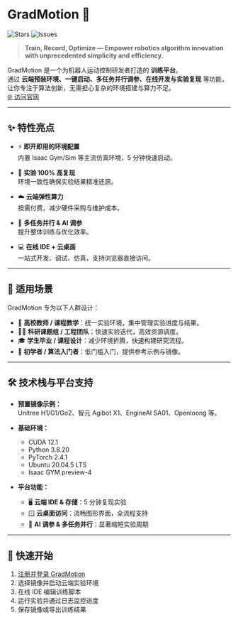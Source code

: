 # GradMotion 🚀

![Stars](https://img.shields.io/github/stars/gradmotion/gradmotion?style=social)
![Issues](https://img.shields.io/github/issues/gradmotion/gradmotion)

> **Train, Record, Optimize — Empower robotics algorithm innovation with unprecedented simplicity and efficiency.**

GradMotion 是一个为机器人运动控制研发者打造的 **训练平台**。  
通过 **云端预装环境、一键启动、多任务并行调参、在线开发与实验复现** 等功能，让你专注于算法创新，无需担心复杂的环境搭建与算力不足。  
[🌐 访问官网](https://gradmotion.com/)

---

## ✨ 特性亮点

- ⚡ **即开即用的环境配置**  
  内置 Isaac Gym/Sim 等主流仿真环境，5 分钟快速启动。

- 🧪 **实验 100% 高复现**  
  环境一致性确保实验结果精准还原。

- ☁️ **云端弹性算力**  
  按需付费，减少硬件采购与维护成本。

- 🤖 **多任务并行 & AI 调参**  
  提升整体训练与优化效率。

- 💻 **在线 IDE + 云桌面**  
  一站式开发、调试、仿真，支持浏览器直接访问。

---

## 🎯 适用场景

GradMotion 专为以下人群设计：

- 🏫 **高校教师 / 课程教学**：统一实验环境，集中管理实验进度与结果。
- 🧑‍🔬 **科研课题组 / 工程团队**：快速实验迭代，高效资源调度。
- 🎓 **学生毕业 / 课程设计**：减少环境折腾，快速构建研究流程。
- 🌱 **初学者 / 算法入门者**：低门槛入门，提供参考示例与镜像。

---

## 🛠 技术栈与平台支持

- **预置镜像示例：**  
  Unitree H1/G1/Go2、智元 Agibot X1、EngineAI SA01、Openloong 等。

- **基础环境：**  
  - CUDA 12.1  
  - Python 3.8.20  
  - PyTorch 2.4.1  
  - Ubuntu 20.04.5 LTS  
  - Isaac GYM preview-4  

- **平台功能：**
  - 🖥 **云端 IDE & 存储**：5 分钟复现实验  
  - 🪟 **云桌面访问**：流畅图形界面，全流程支持  
  - 🤝 **AI 调参 & 多任务并行**：显著缩短实验周期

---

## 🚀 快速开始

1. [注册并登录 GradMotion](https://gradmotion.com)  
2. 选择镜像并启动云端实验环境  
3. 在线 IDE 编辑训练脚本  
4. 运行实验并通过日志监控进度  
5. 保存镜像或导出训练结果  
